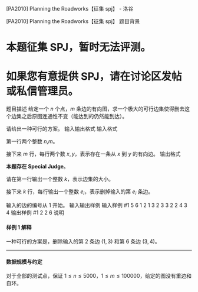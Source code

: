 



[PA2010] Planning the Roadworks【征集 spj】 - 洛谷














[PA2010] Planning the Roadworks【征集 spj】
题目背景
# 本题征集 SPJ，暂时无法评测。
# 如果您有意提供 SPJ，请在讨论区发帖或私信管理员。
题目描述
给定一个 $n$ 个点，$m$ 条边的有向图，求一个极大的可行边集使得删去这个边集之后原图连通性不变（能达到的仍然能到达）。

请给出一种可行的方案。
输入输出格式
输入格式

第一行两个整数 $n$,$m$。

接下来 $m$ 行，每行两个数 $x,y$，表示存在一条从 $x$ 到 $y$ 的有向边。
输出格式

**本题存在 Special Judge**。

请在第一行输出一个整数 $k$，表示边集的大小。

接下来 $k$ 行，每行输出一个整数 $e_i$，表示删掉输入的第 $e_i$ 条边。

输入的边的编号从 $1$ 开始。
输入输出样例
输入样例 #1
5 6
1 2
1 3
2 3
3 2
2 4
3 4
输出样例 #1
2
2
6
说明
#### 样例 1 解释

一种可行的方案是，删除输入的第 $2$ 条边 $(1, 3)$ 和第 $6$ 条边 $(3, 4)$。

---

#### 数据规模与约定
对于全部的测试点，保证 $1\leq n\leq 5000$，$1\leq m\leq100000$，给定的图没有重边和自环。






